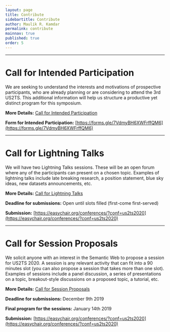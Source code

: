 ```yaml
---
layout: page
title: Contribute
sidebartitle: Contribute
author: Maulik R. Kamdar
permalink: contribute
mainnav: true
published: true
order: 5
---
```


----------------------------------------------------------------

# Call for Intended Participation

We are seeking to understand the interests and motivations of prospective participants, who are already planning or are considering to attend the 3rd US2TS. This additional information will help us structure a productive yet distinct program for this symposium. 

**More Details:** [Call for Intended Participation](https://us2ts.org/cfip)

**Form for Intended Participation:** [https://forms.gle/7VdmyBH6XWFrffQM6](https://forms.gle/7VdmyBH6XWFrffQM6)


----------------------------------------------------------------

# Call for Lightning Talks

We will have two Lightning Talks sessions. These will be an open forum where any of the participants can present on a chosen topic. Examples of lightning talks include late breaking research, a position statement, blue sky ideas, new datasets announcements, etc.

**More Details:** [Call for Lightning Talks](https://us2ts.org/cfc)

**Deadline for submissions:** Open until slots filled (first-come first-served)

**Submission:** [https://easychair.org/conferences/?conf=us2ts2020](https://easychair.org/conferences/?conf=us2ts2020)

----------------------------------------------------------------

# Call for Session Proposals

We solicit anyone with an interest in the Semantic Web to propose a session for US2TS 2020. A session is any relevant activity that can fit into a 90 minutes slot (you can also propose a session that takes more than one slot). Examples of sessions include a panel discussion, a series of presentations on a topic, breakout-style discussions on a proposed topic, a tutorial, etc.

**More Details:** [Call for Session Proposals](https://us2ts.org/cfc)

**Deadline for submissions:** December 9th 2019

**Final program for the sessions:** January 14th 2019

**Submission:** [https://easychair.org/conferences/?conf=us2ts2020](https://easychair.org/conferences/?conf=us2ts2020)

